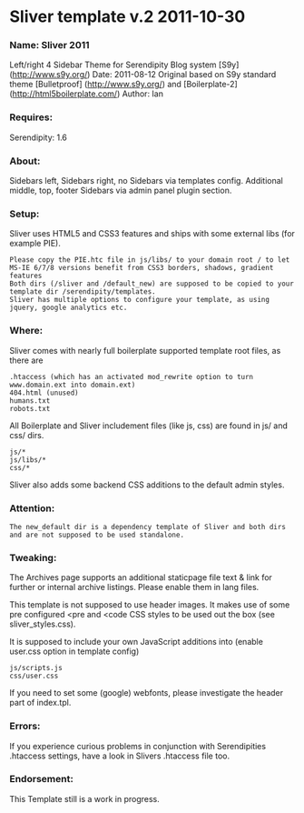 Sliver template v.2 2011-10-30
===

### Name: Sliver 2011

Left/right 4 Sidebar Theme for Serendipity Blog system [S9y] (http://www.s9y.org/)
Date: 2011-08-12
Original based on S9y standard theme [Bulletproof] (http://www.s9y.org/) and [Boilerplate-2] (http://html5boilerplate.com/)
Author: Ian


### Requires:

Serendipity: 1.6


### About:

Sidebars left, Sidebars right, no Sidebars via templates config.
Additional middle, top, footer Sidebars via admin panel plugin section.


### Setup:

Sliver uses HTML5 and CSS3 features and ships with some external libs (for example PIE).

    Please copy the PIE.htc file in js/libs/ to your domain root / to let MS-IE 6/7/8 versions benefit from CSS3 borders, shadows, gradient features
    Both dirs (/sliver and /default_new) are supposed to be copied to your template dir /serendipity/templates. 
    Sliver has multiple options to configure your template, as using jquery, google analytics etc. 


### Where:

Sliver comes with nearly full boilerplate supported template root files, as there are 

    .htaccess (which has an activated mod_rewrite option to turn www.domain.ext into domain.ext)
	404.html (unused)
	humans.txt 
	robots.txt 

All Boilerplate and Sliver includement files (like js, css) are found in js/ and css/ dirs.

    js/*
	js/libs/*
	css/*

Sliver also adds some backend CSS additions to the default admin styles.


### Attention:

    The new_default dir is a dependency template of Sliver and both dirs and are not supposed to be used standalone.


### Tweaking:

The Archives page supports an additional staticpage file text & link for further or internal archive listings. Please enable them in lang files.

This template is not supposed to use header images. It makes use of some pre configured <pre and <code CSS styles to be used out the box (see sliver_styles.css).

It is supposed to include your own JavaScript additions into (enable user.css option in template config)

    js/scripts.js
	css/user.css
	
If you need to set some (google) webfonts, please investigate the header part of index.tpl.


### Errors:

If you experience curious problems in conjunction with Serendipities .htaccess settings, have a look in Slivers .htaccess file too.


### Endorsement: 

This Template still is a work in progress.
